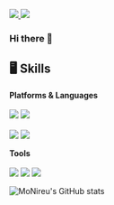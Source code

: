 <a href="https://velog.io/@mo_nireu" target="_blank"><img src="https://img.shields.io/badge/Blog-FF5722?style=flat&logo=Blogger&logoColor=FFFFFF"/>
<a href="버튼을 눌렀을 때 이동할 링크" target="_blank"><img src="https://img.shields.io/badge/monireu.dev@gmail.com-EA4335?style=flat&logo=Gmail&logoColor=FFFFFF"/></a>

### Hi there 👋




## 🖥 Skills
**Platforms & Languages**
<br></br>
<a href="https://developer.apple.com/" target="_blank"><img src="https://img.shields.io/badge/Apple-222222?style=flat&logo=Apple&logoColor=FFFFFF"/></a>
<a href="https://developer.apple.com/documentation/applemusicapi/" target="_blank"><img src="https://img.shields.io/badge/Apple Music-FA243C?style=flat&logo=AppleMusic&logoColor=FFFFFF"/></a>
<br></br>
<a href="https://www.swift.org/documentation/" target="_blank"><img src="https://img.shields.io/badge/Swift-F05138?style=flat&logo=swift&logoColor=FFFFFF"/></a>
<a href="https://docs.python.org/3/" target="_blank"><img src="https://img.shields.io/badge/Python-3776AB?style=flat&logo=python&logoColor=FFFFFF"/></a>

**Tools**
<br></br>
<a href="https://reactivex.io/" target="_blank"><img src="https://img.shields.io/badge/ReactiveX-B7178C?style=flat&logo=ReactiveX&logoColor=FFFFFF"/></a>
<a href="https://firebase.google.com/docs" target="_blank"><img src="https://img.shields.io/badge/Firebase-FFCA28?style=flat&logo=Firebase&logoColor=FFFFFF"/></a>
<a href="https://docs.mongodb.com/realm/sdk/" target="_blank"><img src="https://img.shields.io/badge/Realm-39477F?style=flat&logo=realm&logoColor=FFFFFF"/></a>


![MoNireu's GitHub stats](https://github-readme-stats.vercel.app/api?username=MoNireu&show_icons=true&theme=slateorange)
<!-- ![MoNireu's GitHub stats](https://github-readme-stats.vercel.app/api?username=MoNireu&show_icons=true&theme=swift) -->


<!--
**MoNireu/MoNireu** is a ✨ _special_ ✨ repository because its `README.md` (this file) appears on your GitHub profile.


Here are some ideas to get you started:

- 🔭 I’m currently working on ...
- 🌱 I’m currently learning ...
- 👯 I’m looking to collaborate on ...
- 🤔 I’m looking for help with ...
- 💬 Ask me about ...
- 📫 How to reach me: ...
- 😄 Pronouns: ...
- ⚡ Fun fact: ...
-->
